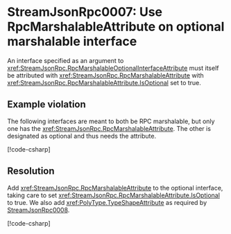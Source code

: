 # StreamJsonRpc0007: Use RpcMarshalableAttribute on optional marshalable interface

An interface specified as an argument to <xref:StreamJsonRpc.RpcMarshalableOptionalInterfaceAttribute> must itself be attributed with <xref:StreamJsonRpc.RpcMarshalableAttribute> with <xref:StreamJsonRpc.RpcMarshalableAttribute.IsOptional> set to true.

## Example violation

The following interfaces are meant to both be RPC marshalable, but only one has the <xref:StreamJsonRpc.RpcMarshalableAttribute>.
The other is designated as optional and thus needs the attribute.

[!code-csharp[](../../samples/Analyzers/StreamJsonRpc0007.cs#Violation)]

## Resolution

Add <xref:StreamJsonRpc.RpcMarshalableAttribute> to the optional interface, taking care to set <xref:StreamJsonRpc.RpcMarshalableAttribute.IsOptional> to true.
We also add <xref:PolyType.TypeShapeAttribute> as required by [StreamJsonRpc0008](StreamJsonRpc0008.md).

[!code-csharp[](../../samples/Analyzers/StreamJsonRpc0007.cs#Fix)]
